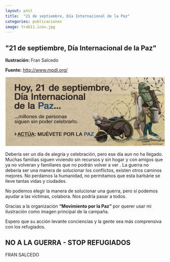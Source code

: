 ```yaml
---
layout: post
title:  "21 de septiembre, Día Internacional de la Paz"
categories: publicaciones
image: trab11.icon.jpg
---
```


## "21 de septiembre, Día Internacional de la Paz"
**Ilustración:** Fran Salcedo

**Fuente:** <a href="http://www.mpdl.org/" target="_blank">http://www.mpdl.org/</a>

<a href="http://www.mpdl.org/noticias/global/derechos-humanos/dia-paz-2016#sthash.OlF9Va0t.dpbs" target="_blank"><img src="/img/trab11.jpg"></a>

Debería ser un día de alegría y celebración, pero ese día aun no ha llegado. Muchas familias siguen viviendo sin recursos y sin hogar y con amigos que ya no volveran y familiares que no podrán volver a ver . La guerra no debería ser una manera de solucionar los conflictos, existen otros caminos mejores. No perdamos la humanidad, no permitamos que esta barbárie se lleve tantas vidas y ciudades.

No podemos elegir la manera de solucionar una guerra, pero sí podemos ayudar a las victimas, colabora. Nos podría pasar a todos.

Gracias a la organización **“Movimiento por la Paz”** por querer usar mi ilustración como imagen principal de la campaña.

Espero que su acción levante conciencias y la gente sea más comprensiva con los refugiados.

## NO A LA GUERRA - STOP REFUGIADOS

FRAN SALCEDO





